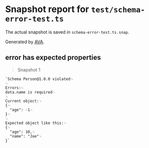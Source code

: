 # Snapshot report for `test/schema-error-test.ts`

The actual snapshot is saved in `schema-error-test.ts.snap`.

Generated by [AVA](https://ava.li).

## error has expected properties

> Snapshot 1

    `Schema Person@1.0.0 violated␊
    ␊
    Errors:␊
    data.name is required␊
    ␊
    Current object:␊
    {␊
      "age": -1␊
    }␊
    ␊
    Expected object like this:␊
    {␊
      "age": 10,␊
      "name": "Joe"␊
    }`
